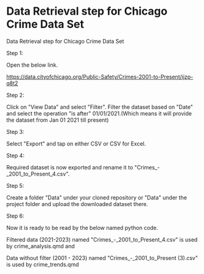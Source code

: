 Data Retrieval step for Chicago Crime Data Set
=================================================

Data Retrieval step for Chicago Crime Data Set

Step 1:

Open the below link.

https://data.cityofchicago.org/Public-Safety/Crimes-2001-to-Present/ijzp-q8t2

Step 2:

Click on "View Data" and select "Filter". Filter the dataset based on "Date" and select the operation "is after" 01/01/2021.(Which means it will provide the dataset from Jan 01 2021 till present)

Step 3:

Select "Export" and tap on either CSV or CSV for Excel.

Step 4:

Required dataset is now exported and rename it to "Crimes_-_2001_to_Present_4.csv".

Step 5:

Create a folder "Data" under your cloned repository or "Data" under the project folder and upload the downloaded dataset there.

Step 6:

Now it is ready to be read by the below named python code.

Filtered data (2021-2023) named "Crimes_-_2001_to_Present_4.csv" is used by crime_analysis.qmd and

Data without filter (2001 - 2023) named "Crimes_-_2001_to_Present (3).csv" is used by crime_trends.qmd

